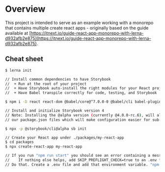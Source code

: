 # Overview
This project is intended to serve as an example working with a monorepo that contains multiple create react apps - originally based on the guide available at [https://itnext.io/guide-react-app-monorepo-with-lerna-d932afb2e875](https://itnext.io/guide-react-app-monorepo-with-lerna-d932afb2e875).

## Cheat sheet
```sh
$ lerna init

// Install common dependencies to have Storybook
//  + Run at the root of your project
//  + Have Storybook auto-install the right modules for your React project
//  + Have Babel transpile correctly for code, testing, and Storybook

$ npm i -D react react-dom @babel/core@^7.0.0-0 @babel/cli babel-plugin-transform-es2015-modules-commonjs babel-jest enzyme enzyme-adapter-react-16 jest react-test-renderer babel-core@7.0.0-bridge.0 @babel/preset-env @babel/preset-react

// Install and initialize Storybook version 4
// Note: Installing the @alpha version (currently @4.0.0-rc.6), will allow us to set our Babel configuration inside of
// our package.json files which will make configuration easier for sub-packages.

$ npx -p @storybook/cli@alpha sb init

// Create your React app under ./packages/my-react-app
$ cd packages
$ npx create-react-app my-react-app

// If you run "npm run start" you should see an error containing a message like:
//    If nothing else helps, add SKIP_PREFLIGHT_CHECK=true to an .env file in your project.
// Do that. Create a .env file and add that environment variable. "npm run start" should work as expected.

```